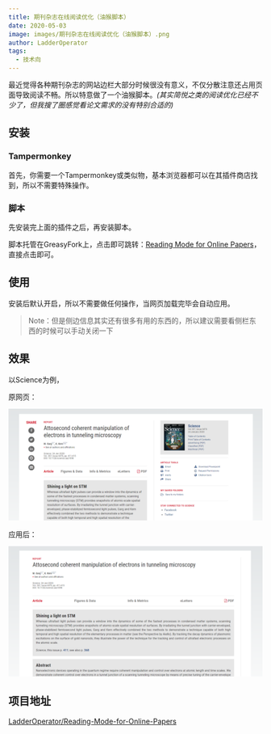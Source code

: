 ```yaml
---
title: 期刊杂志在线阅读优化（油猴脚本）
date: 2020-05-03
image: images/期刊杂志在线阅读优化（油猴脚本）.png
author: LadderOperator
tags:
  - 技术向
---
```

最近觉得各种期刊杂志的网站边栏大部分时候很没有意义，不仅分散注意还占用页面导致阅读不畅。所以特意做了一个油猴脚本。*(其实简悦之类的阅读优化已经不少了，但我搜了圈感觉看论文需求的没有特别合适的)*



## 安装



### Tampermonkey



首先，你需要一个Tampermonkey或类似物，基本浏览器都可以在其插件商店找到，所以不需要特殊操作。



### 脚本



先安装完上面的插件之后，再安装脚本。



脚本托管在GreasyFork上，点击即可跳转：[Reading Mode for Online Papers](https://greasyfork.org/zh-CN/scripts/402528-reading-mode-for-online-papers)，直接点击即可。



## 使用



安装后默认开启，所以不需要做任何操作，当网页加载完毕会自动应用。



> Note：但是侧边信息其实还有很多有用的东西的，所以建议需要看侧栏东西的时候可以手动关闭一下



## 效果



以Science为例，



原网页：



![file](images/image-1588487318270.png)



应用后：



![file](images/image-1588487352952.png)



## 项目地址



[LadderOperator/Reading-Mode-for-Online-Papers](https://github.com/LadderOperator/Reading-Mode-for-Online-Papers)

